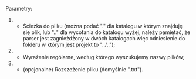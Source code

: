 Parametry:

1. - Ścieżka do pliku (można podać "." dla katalogu w którym znajduję się plik, lub ".." dla wycofania do katalogu wyżej, należy pamiętać, że parser jest zagnieżdżony w dwóch katalogach więc odniesienie do folderu w którym jest projekt to "../..");
2. - Wyrażenie rególarne, według którego wyszukujemy nazwy plików;
3. - (opcjonalne) Rozszeżenie pliku (domyślnie ".txt").

